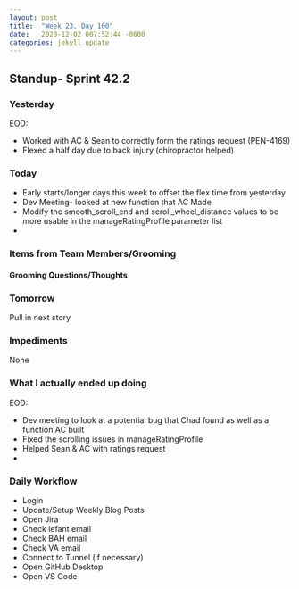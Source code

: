 ```yaml
---
layout: post
title:  "Week 23, Day 100"
date:   2020-12-02 007:52:44 -0600
categories: jekyll update
---
```


## Standup- Sprint 42.2
  
### Yesterday
EOD:
* Worked with AC & Sean to correctly form the ratings request (PEN-4169)
* Flexed a half day due to back injury (chiropractor helped)

### Today
* Early starts/longer days this week to offset the flex time from yesterday
* Dev Meeting- looked at new function that AC Made 
* Modify the smooth_scroll_end and scroll_wheel_distance values to be more usable in the manageRatingProfile parameter list
* 

### Items from Team Members/Grooming

#### Grooming Questions/Thoughts

### Tomorrow
Pull in next story

### Impediments
None

### What I actually ended up doing
EOD:
* Dev meeting to look at a potential bug that Chad found as well as a function AC built
* Fixed the scrolling issues in manageRatingProfile
* Helped Sean & AC with ratings request
* 

### Daily Workflow
* Login
* Update/Setup Weekly Blog Posts
* Open Jira
* Check lefant email
* Check BAH email
* Check VA email
* Connect to Tunnel (if necessary)
* Open GitHub Desktop
* Open VS Code

